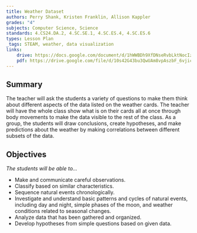 ```yaml
---
title: Weather Dataset
authors: Perry Shank, Kristen Franklin, Allison Kappler
grades: "4"
subjects: Computer Science, Science
standards: 4.CS24.DA.2, 4.SC.SE.1, 4.SC.ES.4, 4.SC.ES.6
types: Lesson Plan
_tags: STEAM, weather, data visualization
links:
    drive: https://docs.google.com/document/d/1hWWBDh9XfDNseRvbLktNocIzpjFXl40_FVRVOUc9Rfw/edit?usp=drive_link
    pdf: https://drive.google.com/file/d/10s42G43bu3QwUAm8vpAszbF_6vjicjpA/view?usp=drive_link
---
```


## Summary

The teacher will ask the students a variety of questions to make them think about different aspects of the data listed on the weather cards.  The teacher will have the whole class show what is on their cards all at once through body movements to make the data visible to the rest of the class.  As a group, the students will draw conclusions, create hypotheses, and make predictions about the weather by making correlations between different subsets of the data.

## Objectives

*The students will be able to...*

* Make and communicate careful observations.
* Classify based on similar characteristics.
* Sequence natural events chronologically.
* Investigate and understand basic patterns and cycles of natural events, including day and night, simple phases of the moon, and weather conditions related to seasonal changes.
* Analyze data that has been gathered and organized.
* Develop hypotheses from simple questions based on given data.

